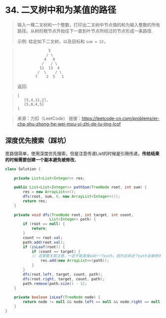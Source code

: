 # 34. 二叉树中和为某值的路径

> 输入一棵二叉树和一个整数，打印出二叉树中节点值的和为输入整数的所有路径。从树的根节点开始往下一直到叶节点所经过的节点形成一条路径.
> 
> 示例:
> 给定如下二叉树，以及目标和 `sum = 22`，

> ```
>               5
>              / \
>             4   8
>            /   / \
>           11  13  4
>          /  \    / \
>         7    2  5   1
> ```
> 返回:

> ```
> [
>    [5,4,11,2],
>    [5,8,4,5]
> ]
> ```

> 来源：力扣（LeetCode）
> 链接：https://leetcode-cn.com/problems/er-cha-shu-zhong-he-wei-mou-yi-zhi-de-lu-jing-lcof

## 深度优先搜索（踩坑）

思路很简单，使用深度优先搜索，但是注意传递List的时候是引用传递，**传给结果的时候需要创建一个副本避免被修改**。

```java
class Solution {
    
    private List<List<Integer>> res;
    
    public List<List<Integer>> pathSum(TreeNode root, int sum) {
        res = new ArrayList<>();
        dfs(root, sum, 0, new ArrayList<Integer>());
        return res;
    }
    
    private void dfs(TreeNode root, int target, int count, 
                    List<Integer> path) {
        if (root == null) {
            return;
        }
        count += root.val;
        path.add(root.val);
        if (isLeaf(root)) {
            if (count == target) {
            // 这里要尤其注意，一定不能直接add一个path，因为后续这个path会被修改！！！
                res.add(new ArrayList<>(path));
            }
        }
        dfs(root.left, target, count, path);
        dfs(root.right, target, count, path);
        path.remove(path.size() - 1);
    }
    
    private boolean isLeaf(TreeNode node) {
        return node != null && node.left == null && node.right == null;
    }
}
```